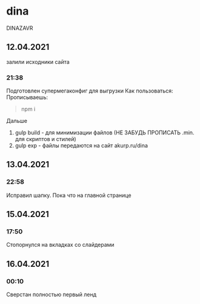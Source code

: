 # dina
DINAZAVR
## 12.04.2021
залили исходники сайта
### 21:38
Подготовлен супермегаконфиг для выгрузки
Как пользоваться:
Прописываешь: 
> npm i

Дальше
1. gulp build - для минимизации файлов (НЕ ЗАБУДЬ ПРОПИСАТЬ .min. для скриптов и стилей)
2. gulp exp - файлы передаются на сайт akurp.ru/dina
## 13.04.2021
### 22:58
Исправил шапку. Пока что на главной странице
## 15.04.2021
### 17:50
Стопорнулся на вкладках со слайдерами
## 16.04.2021
### 00:10
Сверстан полностью первый ленд
